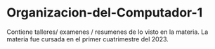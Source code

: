 # Organizacion-del-Computador-1
Contiene talleres/ examenes / resumenes de lo visto en la materia.
La materia fue cursada en el primer cuatrimestre del 2023. 
